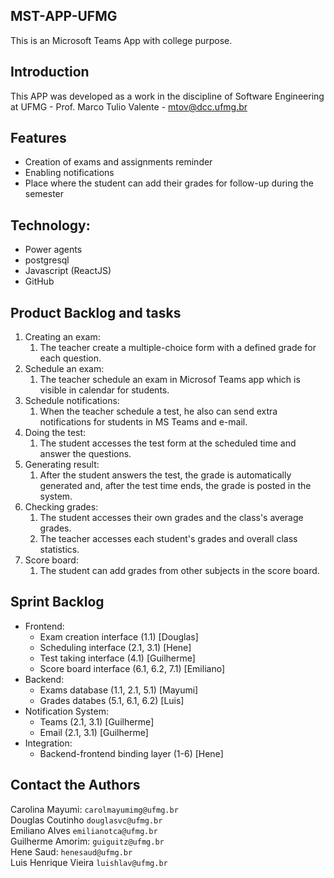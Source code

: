 ## MST-APP-UFMG
This is an Microsoft Teams App with college purpose.

## Introduction
This APP was developed as a work in the discipline of Software Engineering at UFMG - Prof. Marco Tulio Valente - mtov@dcc.ufmg.br

## Features
- Creation of exams and assignments reminder
- Enabling notifications
- Place where the student can add their grades for follow-up during the semester

## Technology:
- Power agents
- postgresql
- Javascript (ReactJS)
- GitHub

## Product Backlog and tasks
1. Creating an exam:
	1. The teacher create a multiple-choice form with a defined grade for each question.
2. Schedule an exam:
	1. The teacher schedule an exam in Microsof Teams app which is visible in calendar for students.
3. Schedule notifications:
	1. When the teacher schedule a test, he also can send extra notifications for students in MS Teams and e-mail.
4. Doing the test:
	1. The student accesses the test form at the scheduled time and answer the questions.
5. Generating result:
	1. After the student answers the test, the grade is automatically generated and, after the test time ends, the grade is posted in the system.
6. Checking grades:
	1. The student accesses their own grades and the class's average grades.
	2. The teacher accesses each student's grades and overall class statistics.
7. Score board:
	1. The student can add grades from other subjects in the score board.

## Sprint Backlog
- Frontend:
	- Exam creation interface (1.1) [Douglas]
	- Scheduling interface (2.1, 3.1) [Hene]
	- Test taking interface (4.1) [Guilherme]
	- Score board interface (6.1, 6.2, 7.1) [Emiliano]
- Backend:
	- Exams database (1.1, 2.1, 5.1) [Mayumi]
	- Grades databes (5.1, 6.1, 6.2) [Luis]
- Notification System:
	- Teams (2.1, 3.1) [Guilherme]
	- Email (2.1, 3.1) [Guilherme]
- Integration:
	- Backend-frontend binding layer (1-6) [Hene]

## Contact the Authors

Carolina Mayumi: `carolmayumimg@ufmg.br`  
Douglas Coutinho `douglasvc@ufmg.br`  
Emiliano Alves `emilianotca@ufmg.br`  
Guilherme Amorim: `guiguitz@ufmg.br`  
Hene Saud: `henesaud@ufmg.br`  
Luis Henrique Vieira `luishlav@ufmg.br`  
